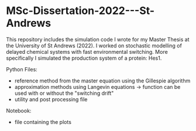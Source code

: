 # MSc-Dissertation-2022---St-Andrews

This repository includes the simulation code I wrote for my Master Thesis at the University of St Andrews (2022).
I worked on stochastic modelling of delayed chemical systems with fast environmental switching.
More specifically I simulated the production system of a protein: Hes1.

Python Files:
- reference method from the master equation using the Gillespie algorithm
- approximation methods using Langevin equations -> function can be used with or without the "switching drift"
- utility and post processing file

Notebook:
- file containing the plots
